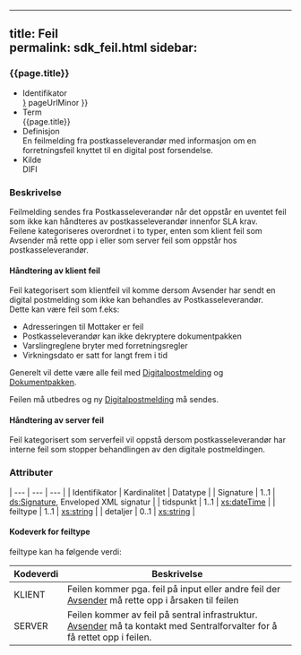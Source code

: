 -----

title: Feil  
permalink: sdk_feil.html
sidebar: 
-----

### {{page.title}}

  - Identifikator  
    <span style="{ pageUrlMinor ;">[}]({{)</span> pageUrlMinor }}
  - Term  
    {{page.title}}
  - Definisjon  
    En feilmelding fra postkasseleverandør med informasjon om en
    forretningsfeil knyttet til en digital post forsendelse.
  - Kilde  
    DIFI

### Beskrivelse

Feilmelding sendes fra Postkasseleverandør når det oppstår en uventet
feil som ikke kan håndteres av postkasseleverandør innenfor SLA krav.  
Feilene kategoriseres overordnet i to typer, enten som klient feil som
Avsender må rette opp i eller som server feil som oppstår hos
postkasseleverandør.

#### Håndtering av klient feil

Feil kategorisert som klientfeil vil komme dersom Avsender har sendt en
digital postmelding som ikke kan behandles av Postkasseleverandør.  
Dette kan være feil som f.eks:

  - Adresseringen til Mottaker er feil
  - Postkasseleverandør kan ikke dekryptere dokumentpakken
  - Varslingreglene bryter med forretningsregler
  - Virkningsdato er satt for langt frem i tid

Generelt vil dette være alle feil med
[Digitalpostmelding](DigitalPostMelding) og
[Dokumentpakken](../forretningslag/Dokumentpakke).

Feilen må utbedres og ny [Digitalpostmelding](DigitalPostMelding) må
sendes.

#### Håndtering av server feil

Feil kategorisert som serverfeil vil oppstå dersom postkasseleverandør
har interne feil som stopper behandlingen av den digitale postmeldingen.

### Attributer

| --- | --- | --- |
| Identifikator | Kardinalitet | Datatype |
| Signature | 1..1 | [ds:Signature](https://www.oasis-open.org/committees/download.php/21256/wss-v1.1-spec-errata-os-SOAPMessageSecurity.htm#_Toc118717148), Enveloped XML signatur |
| tidspunkt | 1..1 | [xs:dateTime](http://www.w3.org/TR/xmlschema-2/#dateTime) |
| feiltype | 1..1 | [xs:string](http://www.w3.org/TR/xmlschema-2/#string) |
| detaljer | 0..1 | [xs:string](http://www.w3.org/TR/xmlschema-2/#string) |

#### Kodeverk for feiltype

feiltype kan ha følgende verdi:

| Kodeverdi | Beskrivelse |
| --- | --- |
| KLIENT | Feilen kommer pga. feil på input eller andre feil der [Avsender](../begrep/Avsender) må rette opp i årsaken til feilen |
| SERVER | Feilen kommer av feil på sentral infrastruktur. [Avsender](../begrep/Avsender) må ta kontakt med Sentralforvalter for å få rettet opp i feilen. |
